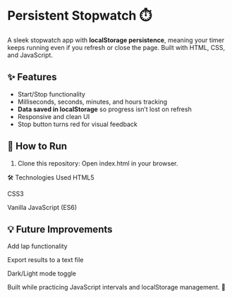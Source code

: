 # Persistent Stopwatch ⏱️

A sleek stopwatch app with **localStorage persistence**,
meaning your timer keeps running even if you refresh or close the page.
Built with HTML, CSS, and JavaScript.

## ✨ Features
- Start/Stop functionality
- Milliseconds, seconds, minutes, and hours tracking
- **Data saved in localStorage** so progress isn’t lost on refresh
- Responsive and clean UI
- Stop button turns red for visual feedback

## 🚀 How to Run
1. Clone this repository:
  Open index.html in your browser.

🛠️ Technologies Used
HTML5

CSS3

Vanilla JavaScript (ES6)

## 💡 Future Improvements
Add lap functionality

Export results to a text file

Dark/Light mode toggle

Built while practicing JavaScript intervals and localStorage management. 🚀
